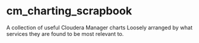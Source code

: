 cm_charting_scrapbook
=====================

A collection of useful Cloudera Manager charts
Loosely arranged by what services they are found to be most relevant to.

